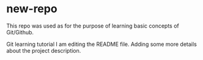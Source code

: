 # new-repo
This repo was used as for the purpose of learning basic concepts of Git/Github.

Git learning tutorial
I am editing the README file. Adding some more details about the project description.
